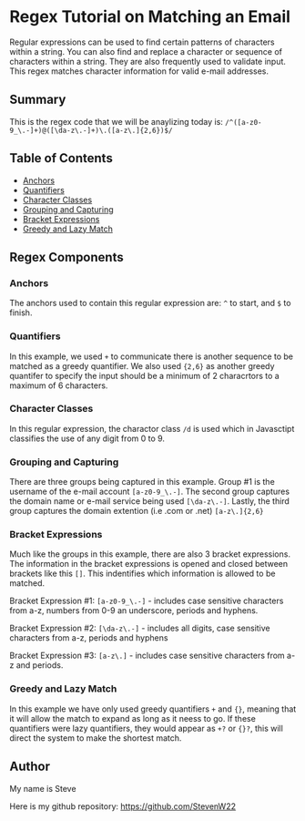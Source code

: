 # Regex Tutorial on Matching an Email

Regular expressions can be used to find certain patterns of characters within a string. You can also find and replace a character or sequence of characters within a string. They are also frequently used to validate input. This regex matches character information for valid e-mail addresses.

## Summary

This is the regex code that we will be anaylizing today is: `/^([a-z0-9_\.-]+)@([\da-z\.-]+)\.([a-z\.]{2,6})$/`

## Table of Contents

- [Anchors](#anchors)
- [Quantifiers](#quantifiers)
- [Character Classes](#character-classes)
- [Grouping and Capturing](#grouping-and-capturing)
- [Bracket Expressions](#bracket-expressions)
- [Greedy and Lazy Match](#greedy-and-lazy-match)

## Regex Components

### Anchors

The anchors used to contain this regular expression are: `^` to start, and `$` to finish.

### Quantifiers

In this example, we used `+` to communicate there is another sequence to be matched as a greedy quantifier. We also used `{2,6}` as another greedy quantifer to specify the input should be a minimum of 2 characrtors to a maximum of 6 characters.

### Character Classes

In this regular expression, the charactor class `/d` is used which in Javasctipt classifies the use of any digit from 0 to 9.

### Grouping and Capturing

There are three groups being captured in this example. Group #1 is the username of the e-mail account `[a-z0-9_\.-]`. The second group captures the domain name or e-mail service being used `[\da-z\.-]`. Lastly, the third group captures the domain extention (i.e .com or .net) `[a-z\.]{2,6}`

### Bracket Expressions

Much like the groups in this example, there are also 3 bracket expressions. The information in the bracket expressions is opened and closed between brackets like this `[]`. This indentifies which information is allowed to be matched.

Bracket Expression #1: `[a-z0-9_\.-]` - includes case sensitive characters from a-z, numbers from 0-9 an underscore, periods and hyphens.

Bracket Expression #2: `[\da-z\.-]`   - includes all digits, case sensitive characters from a-z, periods and hyphens

Bracket Expression #3: `[a-z\.]`      - includes case sensitive characters from a-z and periods.


### Greedy and Lazy Match

In this example we have only used greedy quantifiers `+` and `{}`, meaning that it will allow the match to expand as long as it neess to go. If these quantifiers were lazy quantifiers, they would appear as `+?` or `{}?`, this will direct the system to make the shortest match.

## Author

My name is Steve 

Here is my github repository: https://github.com/StevenW22